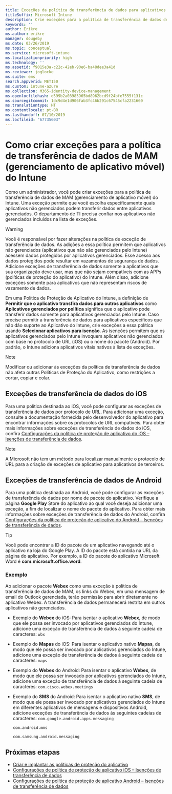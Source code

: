 ```yaml
---
title: Exceções da política de transferência de dados para aplicativos
titleSuffix: Microsoft Intune
description: Crie exceções para a política de transferência de dados de MAM (gerenciamento de aplicativo móvel) do Intune.
keywords: ''
author: Erikre
ms.author: erikre
manager: dougeby
ms.date: 03/26/2019
ms.topic: conceptual
ms.service: microsoft-intune
ms.localizationpriority: high
ms.technology: ''
ms.assetid: f9015e3a-c22c-42eb-90e6-ba48dee3a41d
ms.reviewer: joglocke
ms.suite: ems
search.appverid: MET150
ms.custom: intune-azure
ms.collection: M365-identity-device-management
ms.openlocfilehash: d599b2a03985965bd8962bcd9f24bfe7555f131c
ms.sourcegitcommit: 1dc9d4e1d906fab3fc46b291c67545cfa2231660
ms.translationtype: HT
ms.contentlocale: pt-BR
ms.lasthandoff: 07/10/2019
ms.locfileid: "67735603"
---
```

# <a name="how-to-create-exceptions-to-the-intune-mobile-application-management-mam-data-transfer-policy"></a>Como criar exceções para a política de transferência de dados de MAM (gerenciamento de aplicativo móvel) do Intune

Como um administrador, você pode criar exceções para a política de transferência de dados de MAM (gerenciamento de aplicativo móvel) do Intune. Uma exceção permite que você escolha especificamente quais aplicativos não gerenciados podem transferir dados entre aplicativos gerenciados. O departamento de TI precisa confiar nos aplicativos não gerenciados incluídos na lista de exceções. 

>[!WARNING] 
> Você é responsável por fazer alterações na política de exceção de transferência de dados. As adições a essa política permitem que aplicativos não gerenciados (aplicativos que não são gerenciados pelo Intune) acessem dados protegidos por aplicativos gerenciados. Esse acesso aos dados protegidos pode resultar em vazamentos de segurança de dados. Adicione exceções de transferência de dados somente a aplicativos que sua organização deve usar, mas que não sejam compatíveis com as APPs (políticas de proteção do aplicativo) do Intune. Além disso, adicione exceções somente para aplicativos que não representam riscos de vazamento de dados.

Em uma Política de Proteção de Aplicativo do Intune, a definição de **Permitir que o aplicativo transfira dados para outros aplicativos** como **Aplicativos gerenciados por política** significa que o aplicativo pode transferir dados somente para aplicativos gerenciados pelo Intune. Caso precise permitir a transferência de dados para aplicativos específicos que não dão suporte ao Aplicativo do Intune, crie exceções a essa política usando **Selecionar aplicativos para isenção**. As isenções permitem que os aplicativos gerenciados pelo Intune invoquem aplicativos não gerenciados com base no protocolo de URL (iOS) ou o nome do pacote (Android). Por padrão, o Intune adiciona aplicativos vitais nativos à lista de exceções. 

> [!NOTE]
> Modificar ou adicionar às exceções da política de transferência de dados não afeta outras Políticas de Proteção do Aplicativo, como restrições a cortar, copiar e colar. 

## <a name="ios-data-transfer-exceptions"></a>Exceções de transferência de dados do iOS
Para uma política destinada ao iOS, você pode configurar as exceções de transferência de dados por protocolo de URL. Para adicionar uma exceção, consulte a documentação fornecida pelo desenvolvedor do aplicativo para encontrar informações sobre os protocolos de URL compatíveis. Para obter mais informações sobre exceções de transferência de dados do iOS, confira [Configurações da política de proteção de aplicativo do iOS – Isenções de transferência de dados](app-protection-policy-settings-ios.md#data-transfer-exemptions).

> [!NOTE]
> A Microsoft não tem um método para localizar manualmente o protocolo de URL para a criação de exceções de aplicativo para aplicativos de terceiros. 

## <a name="android-data-transfer-exceptions"></a>Exceções de transferência de dados de Android
Para uma política destinada ao Android, você pode configurar as exceções de transferência de dados por nome de pacote do aplicativo. Verifique a página **Google Play** Store do aplicativo ao qual você deseja adicionar uma exceção, a fim de localizar o nome do pacote do aplicativo. Para obter mais informações sobre exceções de transferência de dados do Android, confira [Configurações da política de proteção de aplicativo do Android – Isenções de transferência de dados](app-protection-policy-settings-android.md#data-transfer-exemptions).


>[!TIP]
> Você pode encontrar a ID do pacote de um aplicativo navegando até o aplicativo na loja do Google Play. A ID do pacote está contida na URL da página do aplicativo. Por exemplo, a ID do pacote do aplicativo Microsoft Word é **com.microsoft.office.word**.

### <a name="example"></a>Exemplo
Ao adicionar o pacote **Webex** como uma exceção à política de transferência de dados de MAM, os links do Webex, em uma mensagem de email do Outlook gerenciada, terão permissão para abrir diretamente no aplicativo Webex. A transferência de dados permanecerá restrita em outros aplicativos não gerenciados.

- Exemplo do **Webex** do iOS:   Para isentar o aplicativo **Webex**, de modo que ele possa ser invocado por aplicativos gerenciados do Intune, adicione uma exceção de transferência de dados à seguinte cadeia de caracteres: <code>wbx</code>
    
- Exemplo do **Mapas** do iOS:   Para isentar o aplicativo nativo **Mapas**, de modo que ele possa ser invocado por aplicativos gerenciados do Intune, adicione uma exceção de transferência de dados à seguinte cadeia de caracteres: <code>maps</code>

- Exemplo do **Webex** do Android:   Para isentar o aplicativo **Webex**, de modo que ele possa ser invocado por aplicativos gerenciados do Intune, adicione uma exceção de transferência de dados à seguinte cadeia de caracteres: <code>com.cisco.webex.meetings</code>
    
- Exemplo do **SMS** do Android:   Para isentar o aplicativo nativo **SMS**, de modo que ele possa ser invocado por aplicativos gerenciados do Intune em diferentes aplicativos de mensagens e dispositivos Android, adicione exceções de transferência de dados às seguintes cadeias de caracteres: 
    <code>com.google.android.apps.messaging</code>
    
    <code>com.android.mms</code>
    
    <code>com.samsung.android.messaging</code>

## <a name="next-steps"></a>Próximas etapas

- [Criar e implantar as políticas de proteção do aplicativo](app-protection-policies.md)
- [Configurações de política de proteção de aplicativo iOS – Isenções de transferência de dados](app-protection-policy-settings-ios.md#data-transfer-exemptions)
- [Configurações de política de proteção de aplicativo Android – Isenções de transferência de dados](app-protection-policy-settings-android.md#data-transfer-exemptions)
